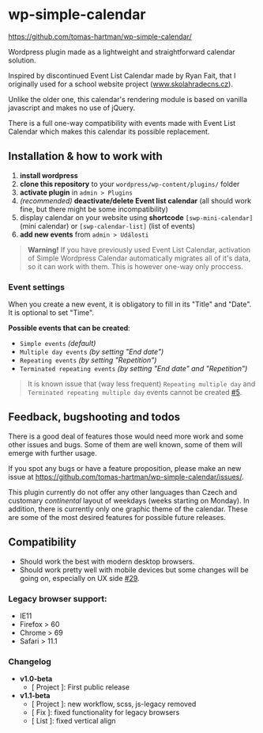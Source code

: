 # wp-simple-calendar

https://github.com/tomas-hartman/wp-simple-calendar/

Wordpress plugin made as a lightweight and straightforward calendar solution.

Inspired by discontinued Event List Calendar made by Ryan Fait, that I originally used for a school website project (www.skolahradecns.cz).

Unlike the older one, this calendar's rendering module is based on vanilla javascript and makes no use of jQuery.

There is a full one-way compatibility with events made with Event List Calendar which makes this calendar its possible replacement.

## Installation & how to work with

1. **install wordpress**
1. **clone this repository** to your `wordpress/wp-content/plugins/` folder
1. **activate plugin** in `admin > Plugins`
1. _(recommended)_ **deactivate/delete Event list calendar** (all should work fine, but there might be some incompatibility)
1. display calendar on your website using **shortcode** `[swp-mini-calendar]` (mini calendar) or `[swp-calendar-list]` (list of events)
1. **add new events** from `admin > Události`

> **Warning!** If you have previously used Event List Calendar, activation of Simple Wordpress Calendar automatically migrates all of it's data, so it can work with them. This is however one-way only proccess.

### Event settings

When you create a new event, it is obligatory to fill in its "Title" and "Date". It is optional to set "Time".

**Possible events that can be created**:

- `Simple events` _(default)_
- `Multiple day events` _(by setting "End date")_
- `Repeating events` _(by setting "Repetition")_
- `Terminated repeating events` _(by setting "End date" and "Repetition")_

> It is known issue that (way less frequent) `Repeating multiple day` and `Terminated repeating multiple day` events cannot be created [#5](https://github.com/tomas-hartman/wp-simple-calendar/issues/5).

## Feedback, bugshooting and todos

There is a good deal of features those would need more work and some other issues and bugs. Some of them are well known, some of them will emerge with further usage.

If you spot any bugs or have a feature proposition, please make an new issue at https://github.com/tomas-hartman/wp-simple-calendar/issues/.

This plugin currently do not offer any other languages than Czech and customary _continental_ layout of weekdays (weeks starting on Monday). In addition, there is currently only one graphic theme of the calendar. These are some of the most desired features for possible future releases.

## Compatibility

- Should work the best with modern desktop browsers.
- Should work pretty well with mobile devices but some changes will be going on, especially on UX side [#29](https://github.com/tomas-hartman/wp-simple-calendar/issues/29).

### Legacy browser support:

- IE11
- Firefox > 60
- Chrome > 69
- Safari > 11.1

### Changelog

- **v1.0-beta**
  - [ Project ]: First public release
- **v1.1-beta**
  - [ Project ]: new workflow, scss, js-legacy removed
  - [ Fix ]: fixed functionality for legacy browsers
  - [ List ]: fixed vertical align
